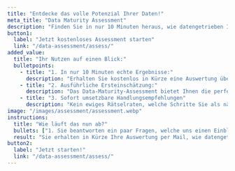 ```yaml
---
title: "Entdecke das volle Potenzial Ihrer Daten!"
meta_title: "Data Maturity Assessment"
description: "Finden Sie in nur 10 Minuten heraus, wie datengetrieben Ihr Unternehmen wirklich ist: <br><br> Mit unserem kostenlosen Data-Maturity-Assessment"
button1: 
  label: "Jetzt kostenloses Assessment starten"
  link: "/data-assessment/assess/"
added_value: 
  title: "Ihr Nutzen auf einen Blick:"
  bulletpoints: 
    - title: "1. In nur 10 Minuten echte Ergebnisse:" 
      description: "Erhalten Sie kostenlos in Kürze eine Auswertung über den Reifegrad Ihrer Organisation im Umgang mit Daten" 
    - title: "2. Ausführliche Ersteinschätzung:"  
      description: "Das Data-Maturity-Assessment bietet Ihnen die perfekte Grundlage für ausführlichere Analysen Ihrer Organisation" 
    - title: "3. Sofort umsetzbare Handlungsempfehlungen"
      description: "Kein ewiges Rätselraten, welche Schritte Sie als nächstes unternehmen müssen" 
image: "/images/assessment/assessment.webp"
instructions: 
  title: "Wie läuft das nun ab?"
  bullets: ["1. Sie beantworten ein paar Fragen, welche uns einen Einblick in Ihr Unternehmen und die Arbeit mit Daten geben", "2. Sie geben Ihre Kontaktdaten an, damit wir Ihnen die Ergebnisse zusenden können", "3. Unser Algorithmus erledigt den Rest"]
  result: "Sie erhalten in Kürze Ihre Auswertung per Mail, wie datengetrieben Ihr Unternehmen ist und welche Use-Cases Sie als nächstes angehen können."
button2: 
  label: "Jetzt starten!"
  link: "/data-assessment/assess/"
---
```

